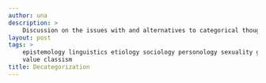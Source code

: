 ```yaml
---
author: una
description: >
    Discussion on the issues with and alternatives to categorical thought.
layout: post
tags: >
    epistemology linguistics etiology sociology personology sexuality gender
    value classism
title: Decategorization
---
```

